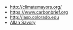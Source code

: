 ---
---
- http://climatemayors.org/
- https://www.carbonbrief.org
- http://lasp.colorado.edu
- [Allan Savory](https://www.youtube.com/watch?v=q7pI7IYaJLI)
